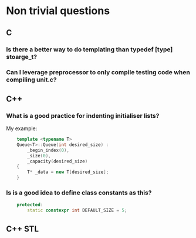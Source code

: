 # Non trivial questions

## C

### Is there a better way to do templating than typedef [type] stoarge_t?

### Can I leverage preprocessor to only compile testing code when compiling unit.c?

## C++

### What is a good practice for indenting initialiser lists?

My example:
```cpp
    template <typename T>
    Queue<T>::Queue(int desired_size) :
        _begin_index(0),
        _size(0),
        _capacity(desired_size)
    {
        T* _data = new T[desired_size];
    }
```

### Is is a good idea to define class constants as this?

```cpp
    protected:
        static constexpr int DEFAULT_SIZE = 5;
```

## C++ STL
